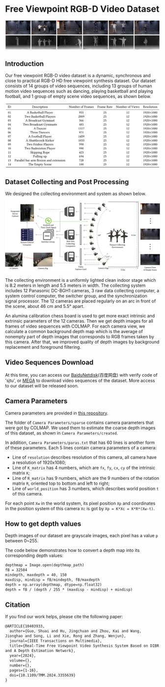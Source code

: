 # Free Viewpoint RGB-D Video Dataset

![](https://github.com/sjtu-medialab/Free-Viewpoint-RGB-D-Video-Dataset/blob/main/examples.png)

## Introduction

Our free viewpoint RGB-D video dataset is a dynamic, synchronous and close to practical RGB-D HD free viewpoint synthesis dataset. Our dataset consists of 14 groups of video sequences, including 13 groups of human motion video sequences such as dancing, playing basketball and playing football, and 1 group of empty scene video sequences, as shown below. 

![](https://github.com/sjtu-medialab/Free-Viewpoint-RGB-D-Video-Dataset/blob/main/detail.png)

## Dataset Collecting and Post Processing

We designed the collecting environment and system as shown below. 

![](https://github.com/sjtu-medialab/Free-Viewpoint-RGB-D-Video-Dataset/blob/main/framework.png)

The collecting environment is a uniformly lighted clean indoor stage which is 8.2 meters in length and 5.5 meters in width. The collecting system includes 12 Panasonic DC-BGH1 cameras, 3 raw data collecting computer, a system control computer, the switcher group, and the synchronization signal processor. The 12 cameras are placed regularly on an arc in front of the scene, about 46 cm and 5.5° apart. 

An alumina calibration chess board is used to get more exact intrinsic and extrinsic parameters of the 12 cameras. Then we get depth images for all frames of video sequences with COLMAP. For each camera view, we calculate a common background depth map which is the average of nonempty part of depth images that corresponds to RGB frames taken by this camera. After that, we improved quality of depth images by background replacement and foreground filtering. 

## Video Sequences Download

At this time, you can access our [BaiduNetdisk](https://pan.baidu.com/s/1R-tQ54zPowTkadevr-GbBQ)(百度网盘) with verify code of 'sjtu', or [MEGA](https://mega.nz/folder/pQlGkJCD#jjwphJzKOvpYKWVEc-tKbA) to download video sequences of the dataset. More access to our dataset will be released soon. 

## Camera Parameters

Camera parameters are provided in [this repository](https://github.com/sjtu-medialab/Free-Viewpoint-RGB-D-Video-Dataset.git).

The folder of `Camera Parameters/sparse` contains camera parameters that were got by COLMAP.
We used them to estimate the coarse depth images of this dataset, as shown in `Camera Parameters/created`.

In addition, `Camera Parameters/paras.txt` that has 60 lines is another form of these parameters.
Each 5 lines contain camera parameters of a camera: 
- Line of `resolution` describes resolution of this camera, all camera have a resolution of 1920x1080;
- Line of `K_matrix` has 4 numbers, which are `fx`, `fy`, `cx`, `cy` of the intrinsic matrix `K`;
- Line of `R_matrix` has 9 numbers, which are the 9 numbers of the rotation matrix `R`, oriented top to bottom and left to right;
- Line of `world_position` has 3 numbers, which describes world position `t` of this camera.

For each point `Xw` in the world system, its pixel position `Xp` and coordinates in the position system of this camera `Xc` is got by `Xp = K*Xc = K*R*(Xw-t)`.

## How to get depth values

Depth images of our dataset are grayscale images, each pixel has a value `p` between 0~255.

The code below demonstrates how to convert a depth map into its corresponding depth values:
```
depthmap = Image.open(depthmap_path)
fB = 32504
mindepth, maxdepth = 40, 150
maxdisp, mindisp = fB/mindepth, fB/maxdepth
depth = np.array(depthmap, dtype=np.float32)
depth = fB / (depth / 255 * (maxdisp - mindisp) + mindisp)
```

## Citation

If you find our work helps, please cite the following paper:
```
@ARTICLE{10403933,
  author={Guo, Shuai and Hu, Jingchuan and Zhou, Kai and Wang, Jionghao and Song, Li and Xie, Rong and Zhang, Wenjun},
  journal={IEEE Transactions on Multimedia}, 
  title={Real-Time Free Viewpoint Video Synthesis System Based on DIBR and A Depth Estimation Network}, 
  year={2024},
  volume={},
  number={},
  pages={1-16},
  doi={10.1109/TMM.2024.3355639}
}
```
